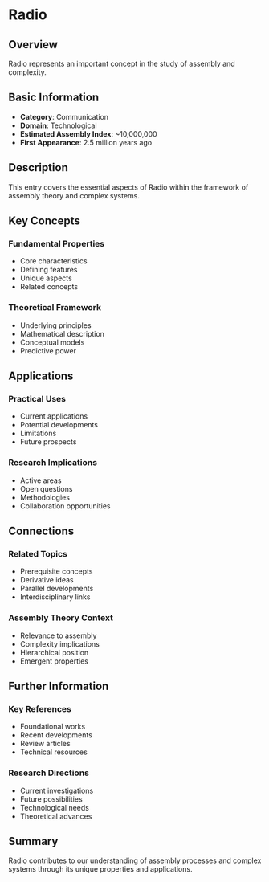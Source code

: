 # Radio

## Overview

Radio represents an important concept in the study of assembly and complexity.

## Basic Information

- **Category**: Communication
- **Domain**: Technological
- **Estimated Assembly Index**: ~10,000,000
- **First Appearance**: 2.5 million years ago

## Description

This entry covers the essential aspects of Radio within the framework of assembly theory and complex systems.

## Key Concepts

### Fundamental Properties
- Core characteristics
- Defining features
- Unique aspects
- Related concepts

### Theoretical Framework
- Underlying principles
- Mathematical description
- Conceptual models
- Predictive power

## Applications

### Practical Uses
- Current applications
- Potential developments
- Limitations
- Future prospects

### Research Implications
- Active areas
- Open questions
- Methodologies
- Collaboration opportunities

## Connections

### Related Topics
- Prerequisite concepts
- Derivative ideas
- Parallel developments
- Interdisciplinary links

### Assembly Theory Context
- Relevance to assembly
- Complexity implications
- Hierarchical position
- Emergent properties

## Further Information

### Key References
- Foundational works
- Recent developments
- Review articles
- Technical resources

### Research Directions
- Current investigations
- Future possibilities
- Technological needs
- Theoretical advances

## Summary

Radio contributes to our understanding of assembly processes and complex systems through its unique properties and applications.
